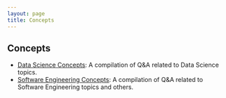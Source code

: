 ```yaml
---
layout: page
title: Concepts
---
```


## Concepts
- [<u>Data Science Concepts</u>](ds_concepts): A compilation of Q&A related to Data Science topics.
- [<u>Software Engineering Concepts</u>](se_concepts): A compilation of Q&A related to Software Engineering topics and others.

